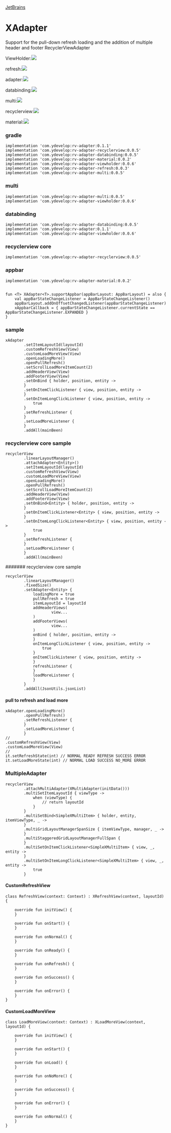 # 

[JetBrains](https://www.jetbrains.com/?from=XAdapter)

# XAdapter

Support for the pull-down refresh loading and the addition of multiple header and footer RecyclerViewAdapter

ViewHolder:![](https://api.bintray.com/packages/ydevelop/maven/rv-adapter-viewholder/images/download.svg)

refresh:![](https://api.bintray.com/packages/ydevelop/maven/rv-adapter-refresh/images/download.svg)

adapter:![](https://api.bintray.com/packages/ydevelop/maven/rv-adapter/images/download.svg)

databinding:![](https://api.bintray.com/packages/ydevelop/maven/rv-adapter-databinding/images/download.svg)

multi:![](https://api.bintray.com/packages/ydevelop/maven/rv-adapter-multi/images/download.svg)

recyclerview:![](https://api.bintray.com/packages/ydevelop/maven/rv-adapter-recyclerview/images/download.svg)

material:![](https://api.bintray.com/packages/ydevelop/maven/rv-adapter-material/images/download.svg)

### gradle

    implementation 'com.ydevelop:rv-adapter:0.1.1'
    implementation 'com.ydevelop:rv-adapter-recyclerview:0.0.5'
    implementation 'com.ydevelop:rv-adapter-databinding:0.0.5'
    implementation 'com.ydevelop:rv-adapter-material:0.0.2'
    implementation 'com.ydevelop:rv-adapter-viewholder:0.0.6'
    implementation 'com.ydevelop:rv-adapter-refresh:0.0.3'
    implementation 'com.ydevelop:rv-adapter-multi:0.0.5'
    
### multi 

    implementation 'com.ydevelop:rv-adapter-multi:0.0.5'
    implementation 'com.ydevelop:rv-adapter-viewholder:0.0.6'

### databinding

    implementation 'com.ydevelop:rv-adapter-databinding:0.0.5'
    implementation 'com.ydevelop:rv-adapter:0.1.1'
    implementation 'com.ydevelop:rv-adapter-viewholder:0.0.6'
    
### recyclerview core

    implementation 'com.ydevelop:rv-adapter-recyclerview:0.0.5'
    
### appbar

    implementation 'com.ydevelop:rv-adapter-material:0.0.2'
    
    
    fun <T> XAdapter<T>.supportAppbar(appBarLayout: AppBarLayout) = also {
        val appBarStateChangeListener = AppBarStateChangeListener()
        appBarLayout.addOnOffsetChangedListener(appBarStateChangeListener)
        xAppbarCallback = { appBarStateChangeListener.currentState == AppBarStateChangeListener.EXPANDED }
    }

### sample

    xAdapter
            .setItemLayoutId(layoutId)
            .customRefreshView(View)
            .customLoadMoreView(View)
            .openLoadingMore()
            .openPullRefresh()
            .setScrollLoadMoreItemCount(2)
            .addHeaderView(View)
            .addFooterView(View)
            .setOnBind { holder, position, entity ->
            }
            .setOnItemClickListener { view, position, entity ->
            }
            .setOnItemLongClickListener { view, position, entity ->
                true
            }
            .setRefreshListener {
            }
            .setLoadMoreListener {
            }
            .addAll(mainBeen)
            
### recyclerview core sample

    recyclerView
            .linearLayoutManager()
            .attachAdapter<Entity>()
            .setItemLayoutId(layoutId)
            .customRefreshView(View)
            .customLoadMoreView(View)
            .openLoadingMore()
            .openPullRefresh()
            .setScrollLoadMoreItemCount(2)
            .addHeaderView(View)
            .addFooterView(View)
            .setOnBind<Entity> { holder, position, entity ->
            }
            .setOnItemClickListener<Entity> { view, position, entity ->
            }
            .setOnItemLongClickListener<Entity> { view, position, entity ->
                true
            }
            .setRefreshListener {
            }
            .setLoadMoreListener {
            }
            .addAll(mainBeen)
            
####### recyclerview core sample 

    recyclerView
            .linearLayoutManager()
            .fixedSize()
            .setAdapter<Entity> {
                loadingMore = true
                pullRefresh = true
                itemLayoutId = layoutId
                addHeaderViews(
                        view...
                )
                addFooterViews(
                        view...
                )
                onBind { holder, position, entity ->
                }
                onItemLongClickListener { view, position, entity ->
                    true
                }
                onItemClickListener { view, position, entity ->
                }
                refreshListener {
                }
                loadMoreListener {
                }
            }
            .addAll(JsonUtils.jsonList)

#### pull to refresh and load more

    xAdapter.openLoadingMore()
            .openPullRefresh()
            .setRefreshListener {
            }
            .setLoadMoreListener {
            }
    //
    .customRefreshView(View)
    .customLoadMoreView(View)
    //
    it.setRefreshState(int) // NORMAL READY REFRESH SUCCESS ERROR
    it.setLoadMoreState(int) // NORMAL LOAD SUCCESS NO_MORE ERROR

### MultipleAdapter

    recyclerView
            .attachMultiAdapter(XMultiAdapter(initData()))
            .multiSetItemLayoutId { viewType ->
                when (viewType) {
                    // return layoutId
                }
            }
            .multiSetBind<SimpleXMultiItem> { holder, entity, itemViewType, _ ->
            }
            .multiGridLayoutManagerSpanSize { itemViewType, manager, _ ->
            }
            .multiStaggeredGridLayoutManagerFullSpan {
            }
            .multiSetOnItemClickListener<SimpleXMultiItem> { view, _, entity ->
            }
            .multiSetOnItemLongClickListener<SimpleXMultiItem> { view, _, entity ->
                true
            }

#### CustomRefreshView 

    class RefreshView(context: Context) : XRefreshView(context, layoutId) {
    
        override fun initView() {
        }
    
        override fun onStart() {
        }
    
        override fun onNormal() {
        }
    
        override fun onReady() {
        }
    
        override fun onRefresh() {
        }
    
        override fun onSuccess() {
        }
    
        override fun onError() {
        }
    }

#### CustomLoadMoreView

    class LoadMoreView(context: Context) : XLoadMoreView(context, layoutId) {
    
        override fun initView() {
        }
    
        override fun onStart() {
        }
    
        override fun onLoad() {
        }
    
        override fun onNoMore() {
        }
    
        override fun onSuccess() {
        }
    
        override fun onError() {
        }
    
        override fun onNormal() {
        }
    }